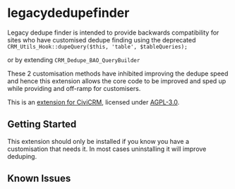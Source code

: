 # legacydedupefinder
Legacy dedupe finder is intended to provide backwards compatibility for sites who have
customised dedupe finding using the deprecated
`CRM_Utils_Hook::dupeQuery($this, 'table', $tableQueries);`

or by extending
`CRM_Dedupe_BAO_QueryBuilder`

These 2 customisation methods have inhibited improving the dedupe speed and hence
this extension allows the core code to be improved and sped up while providing
and off-ramp for customisers.

This is an [extension for CiviCRM](https://docs.civicrm.org/sysadmin/en/latest/customize/extensions/), licensed under [AGPL-3.0](LICENSE.txt).

## Getting Started

This extension should only be installed if you know you have a customisation that needs it.
In most cases uninstalling it will improve deduping.

## Known Issues

